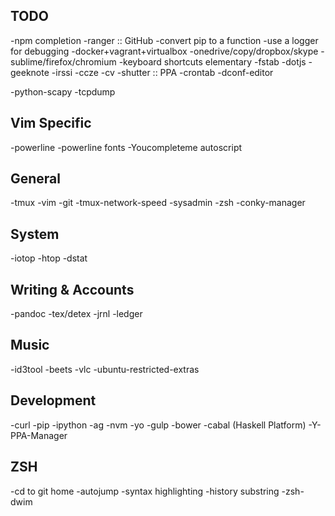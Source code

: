 TODO
-----

-npm completion
-ranger :: GitHub
-convert pip to a function
-use a logger for debugging
-docker+vagrant+virtualbox
-onedrive/copy/dropbox/skype
-sublime/firefox/chromium
-keyboard shortcuts elementary
-fstab
-dotjs
-geeknote
-irssi
-ccze
-cv
-shutter :: PPA
-crontab
-dconf-editor

-python-scapy
-tcpdump

Vim Specific
------------

-powerline
    -powerline fonts
-Youcompleteme autoscript

General
-------

-tmux
-vim
-git
    -tmux-network-speed
    -sysadmin
-zsh
-conky-manager

System
------

-iotop
-htop
-dstat

Writing & Accounts
------------------

-pandoc
-tex/detex
-jrnl
-ledger

Music
-----

-id3tool
-beets
-vlc
-ubuntu-restricted-extras

Development
-----------

-curl
-pip
    -ipython
-ag
-nvm
    -yo
    -gulp
    -bower
-cabal (Haskell Platform)
-Y-PPA-Manager

ZSH
---

-cd to git home
-autojump
-syntax highlighting
-history substring
-zsh-dwim
